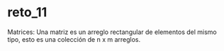 # reto_11
Matrices: Una matriz es un arreglo rectangular de elementos del mismo tipo, esto es una colección de n x m arreglos.
